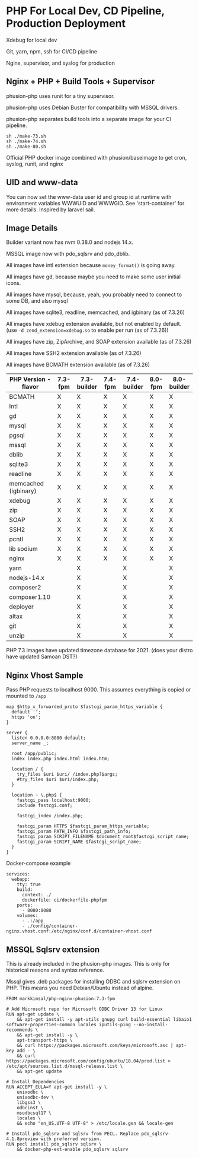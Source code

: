 PHP For Local Dev, CD Pipeline, Production Deployment
===
Xdebug for local dev

Git, yarn, npm, ssh for CI/CD pipeline

Nginx, supervisor, and syslog for production


Nginx + PHP + Build Tools + Supervisor
---

phusion-php uses runit for a tiny supervisor.

phusion-php uses Debian Buster for compatibility with MSSQL drivers.

phusion-php separates build tools into a separate image for your CI pipeline.

```
sh ./make-73.sh
sh ./make-74.sh
sh ./make-80.sh
```

Official PHP docker image combined with phusion/baseimage to get cron, syslog, runit, and nginx

UID and www-data
---
You can now set the www-data user id and group id at runtime with environment variables WWWUID and WWWGID.
See 'start-container' for more details.  Inspired by laravel sail.

Image Details
---
Builder variant now has nvm 0.38.0 and nodejs 14.x.

MSSQL image now with pdo_sqlsrv and pdo_dblib.

All images have intl extension because `money_format()` is going away.

All images have gd, because maybe you need to make some user initial icons.

All images have mysql, because, yeah, you probably need to connect to some DB, and also mysql

All images have sqlite3, readline, memcached, and igbinary (as of 7.3.26)

All images have xdebug extension available, but not enabled by default.  (use `-d zend_extension=xdebug.so` to enable per run (as of 7.3.26))

All images have zip, ZipArchive, and SOAP extension available (as of 7.3.26)

All images have SSH2 extension available (as of 7.3.26)

All images have BCMATH extension available (as of 7.3.26)

|PHP Version - flavor |  7.3-fpm |  7.3-builder | 7.4-fpm | 7.4-builder | 8.0-fpm | 8.0-builder |
|----------|----------|-----------------|-----|-----|-----|-----|
| BCMATH               | X |  X | X | X | X |  X |
| Intl                 | X |  X | X | X | X |  X |
| gd                   | X |  X | X | X | X |  X |
| mysql                | X |  X | X | X | X |  X |
| pgsql                | X |  X | X | X | X |  X |
| mssql                | X |  X | X | X | X |  X |
| dblib                | X |  X | X | X | X |  X |
| sqlite3              | X |  X | X | X | X |  X |
| readline             | X |  X | X | X | X |  X |
| memcached (igbinary) | X |  X | X | X | X |  X |
| xdebug               | X |  X | X | X | X |  X |
| zip                  | X |  X | X | X | X |  X |
| SOAP                 | X |  X | X | X | X |  X |
| SSH2                 | X |  X | X | X | X |  X |
| pcntl                | X |  X | X | X | X |  X |
| lib sodium           | X |  X | X | X | X |  X |
| nginx                | X |  X | X | X | X |  X |
| yarn                 |   |  X |   | X |   |  X |
| nodejs-14.x          |   |  X |   | X |   |  X |
| composer2            |   |  X |   | X |   |  X |
| composer1.10         |   |  X |   | X |   |  X |
| deployer             |   |  X |   | X |   |  X |
| altax                |   |  X |   | X |   |  X |
| git                  |   |  X |   | X |   |  X |
| unzip                |   |  X |   | X |   |  X |


PHP 7.3 images have updated timezone database for 2021.  (does your distro have updated Samoan DST?)


## Nginx Vhost Sample

Pass PHP requests to localhost 9000.  This assumes everything is copied or mounted to `/app`

```
map $http_x_forwarded_proto $fastcgi_param_https_variable {
  default '';
  https 'on';
}

server {
  listen 0.0.0.0:8080 default;
  server_name _;

  root /app/public;
  index index.php index.html index.htm;

  location / {
    try_files $uri $uri/ /index.php?$args;
    #try_files $uri $uri/index.php;
  }

  location ~ \.php$ {
    fastcgi_pass localhost:9000;
    include fastcgi.conf;

    fastcgi_index /index.php;

    fastcgi_param HTTPS $fastcgi_param_https_variable;
    fastcgi_param PATH_INFO $fastcgi_path_info;
    fastcgi_param SCRIPT_FILENAME $document_root$fastcgi_script_name;
    fastcgi_param SCRIPT_NAME $fastcgi_script_name;
  }
}
```

Docker-compose example
```
services:
  webapp:
    tty: true
    build:
      context: ./
      dockerfile: ci/dockerfile-phpfpm
    ports:
      - 8080:8080
    volumes:
      - .:/app
      - ./config/container-nginx.vhost.conf:/etc/nginx/conf.d/container-vhost.conf
```


## MSSQL Sqlsrv extension
This is already included in the phusion-php images.  This is only for historical reasons and syntax reference.


Mssql gives .deb packages for installing ODBC and sqlsrv extension on PHP.  This means you need Debian/Ubuntu instead of alpine.
```
FROM markkimsal/php-nginx-phusion:7.3-fpm

# Add Microsoft repo for Microsoft ODBC Driver 13 for Linux
RUN apt-get update \
    && apt-get install -y apt-utils gnupg curl build-essential libaio1 software-properties-common locales iputils-ping --no-install-recommends \
    && apt-get install -y \
    apt-transport-https \
    && curl https://packages.microsoft.com/keys/microsoft.asc | apt-key add - \
    && curl https://packages.microsoft.com/config/ubuntu/18.04/prod.list > /etc/apt/sources.list.d/mssql-release.list \
    && apt-get update

# Install Dependencies
RUN ACCEPT_EULA=Y apt-get install -y \
    unixodbc \
    unixodbc-dev \
    libgss3 \
    odbcinst \
    msodbcsql17 \
    locales \
    && echo "en_US.UTF-8 UTF-8" > /etc/locale.gen && locale-gen

# Install pdo_sqlsrv and sqlsrv from PECL. Replace pdo_sqlsrv-4.1.8preview with preferred version.
RUN pecl install pdo_sqlsrv sqlsrv \
    && docker-php-ext-enable pdo_sqlsrv sqlsrv
```

